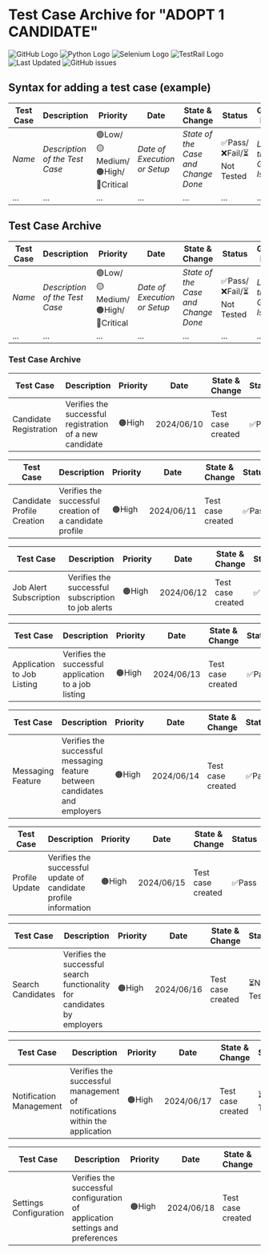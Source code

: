 # Test Case Archive for "ADOPT 1 CANDIDATE" 

![GitHub Logo](https://img.shields.io/badge/-GitHub-181717?logo=github) ![Python Logo](https://img.shields.io/badge/-Python-3776AB?logo=python&logoColor=white) ![Selenium Logo](https://img.shields.io/badge/-Selenium-43B02A?logo=selenium&logoColor=white) ![TestRail Logo](https://img.shields.io/badge/-TestRail-1399D6?logo=testrail&logoColor=white)
![Last Updated](https://img.shields.io/github/last-commit/adopt1candidate/test-cases)
![GitHub issues](https://img.shields.io/github/issues/adopt1candidate/test-cases)

## Syntax for adding a test case (example)

| Test Case | Description | Priority | Date | State & Change | Status | GitHub Issue |
| --------- | ----------- | -------- | ---- | -------------- | ------ | ------------ |
| _Name_    | _Description of the Test Case_ | 🟢Low/🟡Medium/🟠High/🔴Critical | _Date of Execution or Setup_ | _State of the Case and Change Done_ | ✅Pass/❌Fail/⏳Not Tested | _Link of the GitHub Issue_ |
| ...       | ...         | ...      | ...  | ...            | ...    | ...          |

## Test Case Archive

| Test Case | Description | Priority | Date | State & Change | Status | GitHub Issue |
| --------- | ----------- | -------- | ---- | -------------- | ------ | ------------ |
| _Name_    | _Description of the Test Case_ | 🟢Low/🟡Medium/🟠High/🔴Critical | _Date of Execution or Setup_ | _State of the Case and Change Done_ | ✅Pass/❌Fail/⏳Not Tested | _Link of the GitHub Issue_ |
| ...       | ...         | ...      | ...  | ...            | ...    | ...          |

### Test Case Archive

| Test Case | Description | Priority | Date | State & Change | Status | GitHub Issue |
| --------- | ----------- | -------- | ---- | -------------- | ------ | ------------ |
|Candidate Registration |Verifies the successful registration of a new candidate |🟠High |2024/06/10 |Test case created |✅Pass |[GitHub Issue #1](https://github.com/adopt1candidate/test-cases/issues/1)|

| Test Case | Description | Priority | Date | State & Change | Status | GitHub Issue |
| --------- | ----------- | -------- | ---- | -------------- | ------ | ------------ |
|Candidate Profile Creation |Verifies the successful creation of a candidate profile |🟠High |2024/06/11 |Test case created |✅Pass |[GitHub Issue #2](https://github.com/adopt1candidate/test-cases/issues/2)|

| Test Case | Description | Priority | Date | State & Change | Status | GitHub Issue |
| --------- | ----------- | -------- | ---- | -------------- | ------ | ------------ |
|Job Alert Subscription |Verifies the successful subscription to job alerts |🟠High |2024/06/12 |Test case created |✅Pass |[GitHub Issue #3](https://github.com/adopt1candidate/test-cases/issues/3)|

| Test Case | Description | Priority | Date | State & Change | Status | GitHub Issue |
| --------- | ----------- | -------- | ---- | -------------- | ------ | ------------ |
|Application to Job Listing |Verifies the successful application to a job listing |🟠High |2024/06/13 |Test case created |✅Pass |[GitHub Issue #4](https://github.com/adopt1candidate/test-cases/issues/4)|

| Test Case | Description | Priority | Date | State & Change | Status | GitHub Issue |
| --------- | ----------- | -------- | ---- | -------------- | ------ | ------------ |
|Messaging Feature |Verifies the successful messaging feature between candidates and employers |🟠High |2024/06/14 |Test case created |✅Pass |[GitHub Issue #5](https://github.com/adopt1candidate/test-cases/issues/5)|

| Test Case | Description | Priority | Date | State & Change | Status | GitHub Issue |
| --------- | ----------- | -------- | ---- | -------------- | ------ | ------------ |
|Profile Update |Verifies the successful update of candidate profile information |🟠High |2024/06/15 |Test case created |✅Pass |[GitHub Issue #6](https://github.com/adopt1candidate/test-cases/issues/6)|

| Test Case | Description | Priority | Date | State & Change | Status | GitHub Issue |
| --------- | ----------- | -------- | ---- | -------------- | ------ | ------------ |
|Search Candidates |Verifies the successful search functionality for candidates by employers |🟠High |2024/06/16 |Test case created |⏳Not Tested |[GitHub Issue #7](https://github.com/adopt1candidate/test-cases/issues/7)|

| Test Case | Description | Priority | Date | State & Change | Status | GitHub Issue |
| --------- | ----------- | -------- | ---- | -------------- | ------ | ------------ |
|Notification Management |Verifies the successful management of notifications within the application |🟠High |2024/06/17 |Test case created |⏳Not Tested |[GitHub Issue #8](https://github.com/adopt1candidate/test-cases/issues/8)|

| Test Case | Description | Priority | Date | State & Change | Status | GitHub Issue |
| --------- | ----------- | -------- | ---- | -------------- | ------ | ------------ |
|Settings Configuration |Verifies the successful configuration of application settings and preferences |🟠High |2024/06/18 |Test case created |⏳Not Tested |[GitHub Issue #9](https://github.com/adopt1candidate/test-cases/issues/9)|

